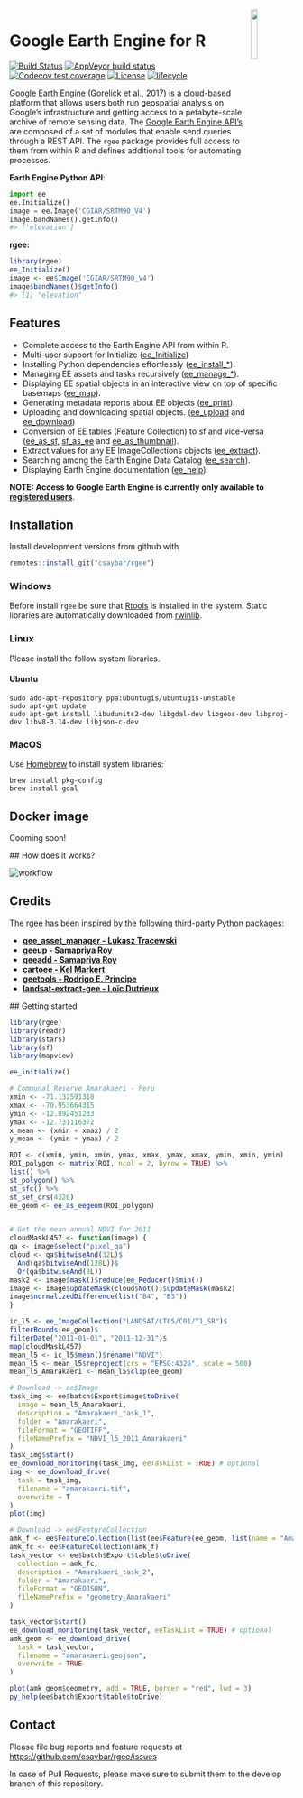 
<img src="https://raw.githubusercontent.com/ryali93/rgee/master/man/figures/logo.png" align="right" width = 15%/>

# Google Earth Engine for R

[![Build
Status](https://travis-ci.org/csaybar/rgee.svg?branch=master)](https://travis-ci.org/csaybar/rgee)
[![AppVeyor build
status](https://ci.appveyor.com/api/projects/status/github/ryali93/rgee?branch=master&svg=true)](https://ci.appveyor.com/project/ryali93/rgee)
[![Codecov test
coverage](https://codecov.io/gh/csaybar/rgee/branch/master/graph/badge.svg)](https://codecov.io/gh/csaybar/rgee?branch=master)
[![License](https://img.shields.io/badge/License-Apache%202.0-blue.svg)](https://opensource.org/licenses/Apache-2.0)
[![lifecycle](https://img.shields.io/badge/lifecycle-experimental-orange.svg)](https://www.tidyverse.org/lifecycle/#experimental)

[Google Earth Engine](https://earthengine.google.com/) (Gorelick et al.,
2017) is a cloud-based platform that allows users both run geospatial
analysis on Google’s infrastructure and getting access to a
petabyte-scale archive of remote sensing data. The [Google Earth Engine
API’s](https://developers.google.com/earth-engine/) are composed of a
set of modules that enable send queries through a REST API. The `rgee`
package provides full access to them from within R and defines
additional tools for automating processes.

**Earth Engine Python API**:

``` python
import ee
ee.Initialize()
image = ee.Image('CGIAR/SRTM90_V4')
image.bandNames().getInfo()
#> ['elevation']
```

**rgee:**

``` r
library(rgee)
ee_Initialize()
image <- ee$Image('CGIAR/SRTM90_V4')
image$bandNames()$getInfo()
#> [1] "elevation"
```

## Features

  - Complete access to the Earth Engine API from within R.
  - Multi-user support for Initialize
    ([ee\_Initialize](https://csaybar.github.io/rgee/reference/ee_Initialize.html))
  - Installing Python dependencies effortlessly
    ([ee\_install\_\*](https://csaybar.github.io/rgee/reference/ee_check-tools.html)).
  - Managing EE assets and tasks recursively
    ([ee\_manage\_\*](https://csaybar.github.io/rgee/reference/ee_manage-tools.html)).
  - Displaying EE spatial objects in an interactive view on top of
    specific basemaps
    ([ee\_map](https://csaybar.github.io/rgee/reference/ee_map.html)).
  - Generating metadata reports about EE objects
    ([ee\_print](https://csaybar.github.io/rgee/reference/ee_print.html)).
  - Uploading and downloading spatial objects.
    ([ee\_upload](https://csaybar.github.io/rgee/reference/ee_upload.html)
    and
    [ee\_download](https://csaybar.github.io/rgee/reference/ee_download.html))
  - Conversion of EE tables (Feature Collection) to sf and vice-versa
    ([ee\_as\_sf](https://csaybar.github.io/rgee/reference/ee_upload.html),
    [sf\_as\_ee](https://csaybar.github.io/rgee/reference/ee_download.html)
    and
    [ee\_as\_thumbnail](https://csaybar.github.io/rgee/reference/ee_download.html)).
  - Extract values for any EE ImageCollections objects
    ([ee\_extract](https://csaybar.github.io/rgee/reference/ee_upload.html)).
  - Searching among the Earth Engine Data Catalog
    ([ee\_search](https://csaybar.github.io/rgee/reference/ee_search.html)).
  - Displaying Earth Engine documentation
    ([ee\_help](https://csaybar.github.io/rgee/reference/ee_help.html)).

**NOTE: Access to Google Earth Engine is currently only available to
[registered users](https://earthengine.google.com/)**.

## Installation

Install development versions from github with

``` r
remotes::install_git("csaybar/rgee")
```

### Windows

Before install `rgee` be sure that
[Rtools](https://cran.r-project.org/bin/windows/Rtools/) is installed in
the system. Static libraries are automatically downloaded from
[rwinlib](https://github.com/rwinlib/).

### Linux

Please install the follow system libraries.

#### Ubuntu

    sudo add-apt-repository ppa:ubuntugis/ubuntugis-unstable
    sudo apt-get update
    sudo apt-get install libudunits2-dev libgdal-dev libgeos-dev libproj-dev libv8-3.14-dev libjson-c-dev

### MacOS

Use [Homebrew](https://brew.sh/) to install system libraries:

    brew install pkg-config
    brew install gdal

## Docker image

Cooming soon\!

\#\# How does it
works?

![workflow](https://raw.githubusercontent.com/csaybar/rgee/master/man/figures/rgee.png)

## Credits

The rgee has been inspired by the following third-party Python packages:

  - **[gee\_asset\_manager - Lukasz
    Tracewski](https://github.com/tracek/gee_asset_manager)**  
  - **[geeup - Samapriya Roy](https://github.com/samapriya/geeup)**
  - **[geeadd - Samapriya
    Roy](https://github.com/samapriya/gee_asset_manager_addon)**
  - **[cartoee - Kel Markert](https://github.com/KMarkert/cartoee)**
  - **[geetools - Rodrigo E.
    Principe](https://github.com/gee-community/gee_tools)**
  - **[landsat-extract-gee - Loïc
    Dutrieux](https://github.com/loicdtx/landsat-extract-gee)**

\#\# Getting started

``` r
library(rgee)
library(readr)
library(stars)
library(sf)
library(mapview)

ee_initialize()

# Communal Reserve Amarakaeri - Peru
xmin <- -71.132591318
xmax <- -70.953664315
ymin <- -12.892451233
ymax <- -12.731116372
x_mean <- (xmin + xmax) / 2
y_mean <- (ymin + ymax) / 2

ROI <- c(xmin, ymin, xmin, ymax, xmax, ymax, xmax, ymin, xmin, ymin)
ROI_polygon <- matrix(ROI, ncol = 2, byrow = TRUE) %>%
list() %>%
st_polygon() %>%
st_sfc() %>%
st_set_crs(4326)
ee_geom <- ee_as_eegeom(ROI_polygon)


# Get the mean annual NDVI for 2011
cloudMaskL457 <- function(image) {
qa <- image$select("pixel_qa")
cloud <- qa$bitwiseAnd(32L)$
  And(qa$bitwiseAnd(128L))$
  Or(qa$bitwiseAnd(8L))
mask2 <- image$mask()$reduce(ee_Reducer()$min())
image <- image$updateMask(cloud$Not())$updateMask(mask2)
image$normalizedDifference(list("B4", "B3"))
}

ic_l5 <- ee_ImageCollection("LANDSAT/LT05/C01/T1_SR")$
filterBounds(ee_geom)$
filterDate("2011-01-01", "2011-12-31")$
map(cloudMaskL457)
mean_l5 <- ic_l5$mean()$rename("NDVI")
mean_l5 <- mean_l5$reproject(crs = "EPSG:4326", scale = 500)
mean_l5_Amarakaeri <- mean_l5$clip(ee_geom)
```

``` r
# Download -> ee$Image
task_img <- ee$batch$Export$image$toDrive(
  image = mean_l5_Amarakaeri,
  description = "Amarakaeri_task_1",
  folder = "Amarakaeri",
  fileFormat = "GEOTIFF",
  fileNamePrefix = "NDVI_l5_2011_Amarakaeri"
)
task_img$start()
ee_download_monitoring(task_img, eeTaskList = TRUE) # optional
img <- ee_download_drive(
  task = task_img,
  filename = "amarakaeri.tif",
  overwrite = T
)
plot(img)

# Download -> ee$FeatureCollection
amk_f <- ee$FeatureCollection(list(ee$Feature(ee_geom, list(name = "Amarakaeri"))))
amk_fc <- ee$FeatureCollection(amk_f)
task_vector <- ee$batch$Export$table$toDrive(
  collection = amk_fc,
  description = "Amarakaeri_task_2",
  folder = "Amarakaeri",
  fileFormat = "GEOJSON",
  fileNamePrefix = "geometry_Amarakaeri"
)

task_vector$start()
ee_download_monitoring(task_vector, eeTaskList = TRUE) # optional
amk_geom <- ee_download_drive(
  task = task_vector,
  filename = "amarakaeri.geojson",
  overwrite = TRUE
)

plot(amk_geom$geometry, add = TRUE, border = "red", lwd = 3)
py_help(ee$batch$Export$table$toDrive)
```

## Contact

Please file bug reports and feature requests at
<https://github.com/csaybar/rgee/issues>

In case of Pull Requests, please make sure to submit them to the develop
branch of this repository.
